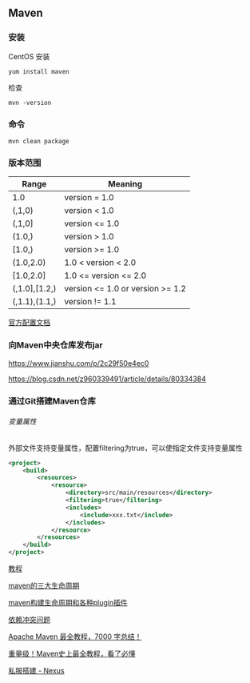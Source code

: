 Maven
- 

### 安装

CentOS 安装

    yum install maven

检查

    mvn -version

### 命令

    mvn clean package


### 版本范围

|Range|Meaning|
|---|---|
|1.0|version = 1.0|
|(,1,0)|version < 1.0|
|(,1,0]|version <= 1.0|
|(1.0,)|version > 1.0|
|[1.0,)|version >= 1.0|
|(1.0,2.0)|1.0 < version < 2.0|
|[1.0,2.0]|1.0 <= version <= 2.0|
|(,1.0],[1.2,)|	version <= 1.0 or version >= 1.2|
|(,1.1),(1.1,)|	version != 1.1|


[官方配置文档](http://maven.apache.org/ref/3.6.0/maven-settings/settings.html)


### 向Maven中央仓库发布jar

https://www.jianshu.com/p/2c29f50e4ec0

https://blog.csdn.net/z960339491/article/details/80334384

### 通过Git搭建Maven仓库

###### 变量属性

外部文件支持变量属性，配置filtering为true，可以使指定文件支持变量属性

``` xml
<project>
    <build>
        <resources>
            <resource>
                <directory>src/main/resources</directory>
                <filtering>true</filtering>
                <includes>
                    <include>xxx.txt</include>
                </includes>
            </resource>
        </resources>
    </build>
</project>

```

[教程](build_by_git.md)

[maven的三大生命周期](https://www.cnblogs.com/huxinga/p/6740897.html)

[maven构建生命周期和各种plugin插件](https://blog.csdn.net/zhaojianting/article/details/80321488)

[依赖冲突问题](https://mp.weixin.qq.com/s/zGlPbimTuYy7UbmgCmnkqA)


[Apache Maven 最全教程，7000 字总结！](https://mp.weixin.qq.com/s/BDBhXBHbIxAf6lJNNb8xnA)

[重量级！Maven史上最全教程，看了必懂](https://www.cnblogs.com/hzg110/p/6936101.html)

[私服搭建 - Nexus](https://mp.weixin.qq.com/s/dnFz_p2LFV9OQaapKPiZ9A)
